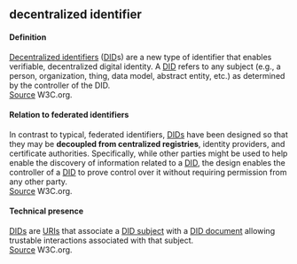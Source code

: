 ## decentralized identifier

<h4>Definition</h4><p><a href="https://www.w3.org/TR/did-core/#dfn-decentralized-identifiers">Decentralized identifiers</a> (<a href="https://www.w3.org/TR/did-core/#dfn-decentralized-identifiers">DID</a>s) are a new type of identifier that enables verifiable, decentralized digital identity. A <a href="https://www.w3.org/TR/did-core/#dfn-decentralized-identifiers">DID</a> refers to any subject (e.g., a person, organization, thing, data model, abstract entity, etc.) as determined by the controller of the DID.<br><a href="https://www.w3.org/TR/did-core/">Source</a> W3C.org.</p><h4>Relation to federated identifiers</h4><p>In contrast to typical, federated identifiers, <a href="https://www.w3.org/TR/did-core/#dfn-decentralized-identifiers">DIDs</a> have been designed so that they may be <strong>decoupled from centralized registries</strong>, identity providers, and certificate authorities. Specifically, while other parties might be used to help enable the discovery of information related to a <a href="https://www.w3.org/TR/did-core/#dfn-decentralized-identifiers">DID</a>, the design enables the controller of a <a href="https://www.w3.org/TR/did-core/#dfn-decentralized-identifiers">DID</a> to prove control over it without requiring permission from any other party.<br><a href="https://www.w3.org/TR/did-core/">Source</a> W3C.org.</p><h4>Technical presence</h4><p><a href="https://www.w3.org/TR/did-core/#dfn-decentralized-identifiers">DIDs</a> are <a href="https://www.w3.org/TR/did-core/#dfn-uri">URIs</a> that associate a <a href="https://www.w3.org/TR/did-core/#dfn-did-subjects">DID subject</a> with a <a href="https://www.w3.org/TR/did-core/#dfn-did-documents">DID document</a> allowing trustable interactions associated with that subject.<br><a href="https://www.w3.org/TR/did-core/">Source</a> W3C.org.</p>

